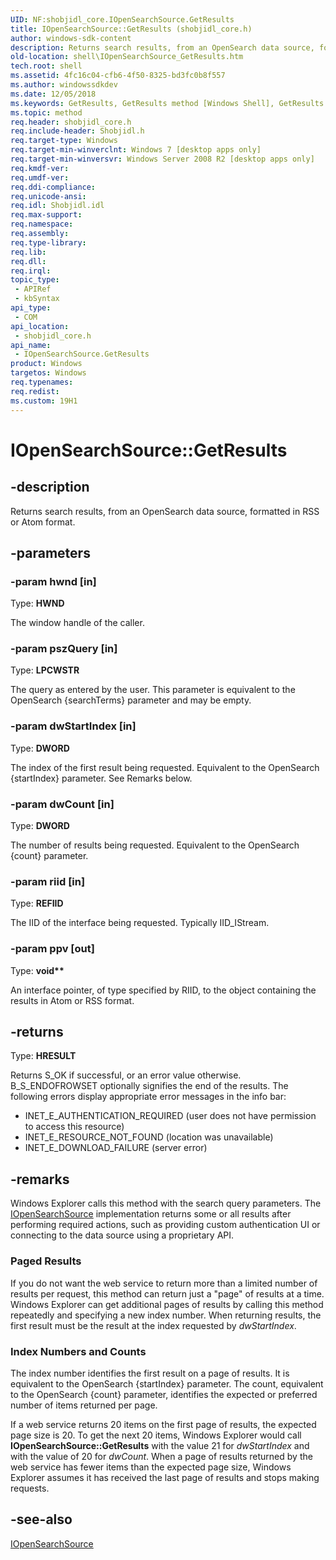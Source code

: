```yaml
---
UID: NF:shobjidl_core.IOpenSearchSource.GetResults
title: IOpenSearchSource::GetResults (shobjidl_core.h)
author: windows-sdk-content
description: Returns search results, from an OpenSearch data source, formatted in RSS or Atom format.
old-location: shell\IOpenSearchSource_GetResults.htm
tech.root: shell
ms.assetid: 4fc16c04-cfb6-4f50-8325-bd3fc0b8f557
ms.author: windowssdkdev
ms.date: 12/05/2018
ms.keywords: GetResults, GetResults method [Windows Shell], GetResults method [Windows Shell],IOpenSearchSource interface, IOpenSearchSource interface [Windows Shell],GetResults method, IOpenSearchSource.GetResults, IOpenSearchSource::GetResults, _shell_IOpenSearchSource_GetResults, shell.IOpenSearchSource_GetResults, shobjidl_core/IOpenSearchSource::GetResults
ms.topic: method
req.header: shobjidl_core.h
req.include-header: Shobjidl.h
req.target-type: Windows
req.target-min-winverclnt: Windows 7 [desktop apps only]
req.target-min-winversvr: Windows Server 2008 R2 [desktop apps only]
req.kmdf-ver: 
req.umdf-ver: 
req.ddi-compliance: 
req.unicode-ansi: 
req.idl: Shobjidl.idl
req.max-support: 
req.namespace: 
req.assembly: 
req.type-library: 
req.lib: 
req.dll: 
req.irql: 
topic_type:
 - APIRef
 - kbSyntax
api_type:
 - COM
api_location:
 - shobjidl_core.h
api_name:
 - IOpenSearchSource.GetResults
product: Windows
targetos: Windows
req.typenames: 
req.redist: 
ms.custom: 19H1
---
```


# IOpenSearchSource::GetResults


## -description


Returns search results, from an OpenSearch data source, formatted in RSS or Atom format.


## -parameters




### -param hwnd [in]

Type: <b>HWND</b>

The window handle of the caller.


### -param pszQuery [in]

Type: <b>LPCWSTR</b>

The query as entered by the user. This parameter is equivalent to the OpenSearch {searchTerms} parameter and may be empty.


### -param dwStartIndex [in]

Type: <b>DWORD</b>

The index of the first result being requested. Equivalent to the OpenSearch {startIndex} parameter. See Remarks below.


### -param dwCount [in]

Type: <b>DWORD</b>

The number of results being requested.  Equivalent to the OpenSearch {count} parameter.


### -param riid [in]

Type: <b>REFIID</b>

The IID of the interface being requested. Typically IID_IStream.


### -param ppv [out]

Type: <b>void**</b>

An interface pointer, of type specified by RIID, to the object containing the results in Atom or RSS format.


## -returns



Type: <b>HRESULT</b>

Returns S_OK if successful, or an error value otherwise. B_S_ENDOFROWSET optionally signifies the end of the results. The following errors display appropriate error messages in the info bar:
                

<ul>
<li>INET_E_AUTHENTICATION_REQUIRED (user does not have permission to access this resource)</li>
<li>INET_E_RESOURCE_NOT_FOUND (location was unavailable)</li>
<li>INET_E_DOWNLOAD_FAILURE (server error)</li>
</ul>



## -remarks



Windows Explorer calls this method with the search query parameters. The <a href="https://msdn.microsoft.com/8d5d376f-b59d-4420-a6be-d64459cb6aa3">IOpenSearchSource</a> implementation returns some or all results after performing required actions, such as providing custom authentication UI or connecting to the data source using a proprietary API.
            

<h3><a id="Paged_Results"></a><a id="paged_results"></a><a id="PAGED_RESULTS"></a>Paged Results</h3>
If you do not want the web service to return more than a limited number of results per request, this method can return just a "page" of results at a time. Windows Explorer can get additional pages of results by calling this method repeatedly and specifying a new index number. When returning results, the first result must be the result at the index requested by <i>dwStartIndex</i>.

<h3><a id="Index_Numbers_and_Counts"></a><a id="index_numbers_and_counts"></a><a id="INDEX_NUMBERS_AND_COUNTS"></a>Index Numbers and Counts</h3>
The index number identifies the first result on a page of results. It is equivalent to the OpenSearch {startIndex} parameter. The count, equivalent to the OpenSearch {count} parameter, identifies the expected or preferred number of items returned per page.

If a web service returns 20 items on the first page of results, the expected page size is 20.  To get the next 20 items, Windows Explorer would call <b>IOpenSearchSource::GetResults</b> with the value 21 for <i>dwStartIndex</i> and with the value of 20 for <i>dwCount</i>. When a page of results returned by the web service has fewer items than the expected page size, Windows Explorer assumes it has received the last page of results and stops making requests.




## -see-also




<a href="https://msdn.microsoft.com/8d5d376f-b59d-4420-a6be-d64459cb6aa3">IOpenSearchSource</a>
 

 


